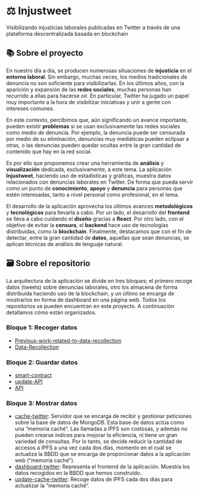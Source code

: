 # ⚖️ Injustweet 
Visibilizando injusticias laborales publicadas en Twitter a través de una plataforma descentralizada basada en blockchain

## 📚 Sobre el proyecto 

En nuestro día a día, se producen numerosas situaciones de **injusticia** en el **entorno laboral**. Sin embargo, muchas veces, los medios tradicionales de denuncia no son suficiente para visibilizarlas. En los últimos años, con la aparición y expansión de las **redes sociales**, muchas personas han recurrido a ellas para hacerse oír. En particular, Twitter ha jugado un papel muy importante a la hora de visibilizar iniciativas y unir a gente con intereses comunes.

En este contexto, percibimos que, aún significando un avance importante, pueden existir **problemas** si se usan exclusivamente las redes sociales como medio de denuncia. Por ejemplo, la denuncia puede ser censurada por medio de su eliminación, denuncias muy mediáticas pueden eclipsar a otras, o las denuncias pueden quedar ocultas entre la gran cantidad de contenido que hay en la red social. 

Es por ello que proponemos crear una herramienta de **análisis** y **visualización** dedicada, exclusivamente, a este tema. La aplicación **Injustweet**, haciendo uso de estadísticas y gráficas, muestra datos relacionados con denuncias laborales en Twitter. De forma que pueda servir como un punto de **conocimiento**, **apoyo** y **denuncia** para personas que estén interesadas, tanto a nivel personal como profesional, en el tema. 

El desarrollo de la aplicación aprovecha los últimos avances **metodológicos** y **tecnológicos** para llevarla a cabo. Por un lado, el desarrollo del **frontend** se lleva a cabo cuidando el **diseño** gracias a **React**. Por otro lado, con el objetivo de evitar la **censura**, el **backend** hace uso de tecnologías distribuidas, como la **blockchain**. Finalmente, destacamos que con el fin de detectar, entre la gran cantidad de **datos**, aquellas que sean denuncias, se aplican técnicas de análisis de lenguaje natural.

## 🗃 Sobre el repositorio

La arquitectura de la aplicación se divide en tres bloques; el primero recoge datos (tweets) sobre denuncias laborales, otro los almacena de forma distribuida haciendo uso de la blockchain, y un último se encarga de mostrarlos en forma de dashboard en una página web. Todos los repositorios se pueden encuentran en este proyecto. A continuación detallamos cómo están organizados.

### Bloque 1: Recoger datos
- [Previous-work-related-to-data-recollection](https://github.com/injustweet-tfg/Previous-work-related-to-data-recollection)
- [Data-Recollection](https://github.com/injustweet-tfg/Data-Recollection)


### Bloque 2: Guardar datos
- [smart-contract](https://github.com/injustweet-tfg/smart-contract)
- [update-API](https://github.com/injustweet-tfg/update-API)
- [API](https://github.com/injustweet-tfg/API)

### Bloque 3: Mostrar datos
- [cache-twitter](https://github.com/injustweet-tfg/cache-twitter):  Servidor que se encarga de recibir y gestionar peticiones sobre la base de datos de MongoDB.
Esta base de datos actúa como una “memoria caché”. Las llamadas a IPFS son costosas, y además no pueden crearse índices para mejorar la eficiencia, ni tiene un gran variedad de consultas. Por lo tanto, se decide reducir la cantidad de accesos a IPFS a una vez cada dos días, momento en el cuál se actualiza la BBDD que se encarga de proporcionar datos a la aplicación web (“memoria caché”).
- [dashboard-twitter](https://github.com/injustweet-tfg/dashboard-twitter): Representa el frontend de la aplicación. Muestra los datos recogidos en la BBDD que hemos construido.
- [update-cache-twitter](https://github.com/injustweet-tfg/update-cache-twitter): Recoge datos de IPFS cada dos días para actualizar la “memoria caché”.
